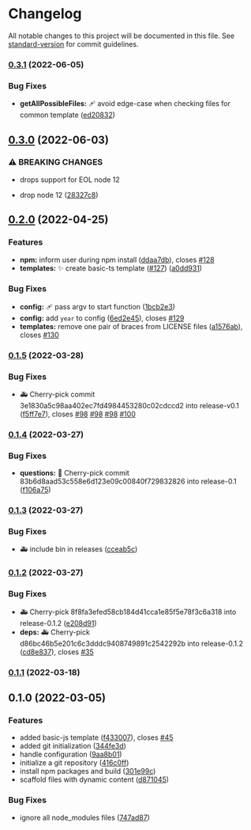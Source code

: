 # Changelog

All notable changes to this project will be documented in this file. See [standard-version](https://github.com/conventional-changelog/standard-version) for commit guidelines.

### [0.3.1](https://github.com/gpsystem/create-geofs-plugin/compare/v0.3.0...v0.3.1) (2022-06-05)

### Bug Fixes

- **getAllPossibleFiles:** :adhesive_bandage: avoid edge-case when checking files for common template ([ed20832](https://github.com/gpsystem/create-geofs-plugin/commit/ed208325ee45bb07a53e3dd8b8b6455be000154d))

## [0.3.0](https://github.com/gpsystem/create-geofs-plugin/compare/v0.2.0...v0.3.0) (2022-06-03)

### ⚠ BREAKING CHANGES

- drops support for EOL node 12

- drop node 12 ([28327c8](https://github.com/gpsystem/create-geofs-plugin/commit/28327c8ddd7d36790285759dc9612d9cff4b3f87))

## [0.2.0](https://github.com/gpsystem/create-geofs-plugin/compare/v0.1.1...v0.2.0) (2022-04-25)

### Features

- **npm:** inform user during npm install ([ddaa7db](https://github.com/gpsystem/create-geofs-plugin/commit/ddaa7dbee3007f6388b16dd18eb3c40393634944)), closes [#128](https://github.com/gpsystem/create-geofs-plugin/issues/128)
- **templates:** :sparkles: create basic-ts template ([#127](https://github.com/gpsystem/create-geofs-plugin/issues/127)) ([a0dd931](https://github.com/gpsystem/create-geofs-plugin/commit/a0dd9319d5075b84af4c0678f2efe465add5965a))

### Bug Fixes

- **config:** :adhesive_bandage: pass argv to start function ([1bcb2e3](https://github.com/gpsystem/create-geofs-plugin/commit/1bcb2e369d9b836ca8646455b4c9ea1de4517d95))
- **config:** add `year` to config ([6ed2e45](https://github.com/gpsystem/create-geofs-plugin/commit/6ed2e455205283582107ea46c52313a732a1e076)), closes [#129](https://github.com/gpsystem/create-geofs-plugin/issues/129)
- **templates:** remove one pair of braces from LICENSE files ([a1576ab](https://github.com/gpsystem/create-geofs-plugin/commit/a1576ab4526a0ffa1429a60db8faabf7cd9f63f7)), closes [#130](https://github.com/gpsystem/create-geofs-plugin/issues/130)

### [0.1.5](https://github.com/gpsystem/create-geofs-plugin/compare/v0.1.4...v0.1.5) (2022-03-28)

### Bug Fixes

- :ambulance: Cherry-pick commit 3e1830a5c98aa402ec7fd4984453280c02cdccd2 into release-v0.1 ([f5ff7e7](https://github.com/gpsystem/create-geofs-plugin/commit/f5ff7e79655a154160902ee202c3c7087b268ad6)), closes [#98](https://github.com/gpsystem/create-geofs-plugin/issues/98) [#98](https://github.com/gpsystem/create-geofs-plugin/issues/98) [#98](https://github.com/gpsystem/create-geofs-plugin/issues/98) [#100](https://github.com/gpsystem/create-geofs-plugin/issues/100)

### [0.1.4](https://github.com/gpsystem/create-geofs-plugin/compare/v0.1.3...v0.1.4) (2022-03-27)

### Bug Fixes

- **questions:** :bug: Cherry-pick commit 83b6d8aad53c558e6d123e09c00840f729832826 into release-0.1 ([f106a75](https://github.com/gpsystem/create-geofs-plugin/commit/f106a756ea3fe900ee1e30e8681e118a57d0e40d))

### [0.1.3](https://github.com/gpsystem/create-geofs-plugin/compare/v0.1.2...v0.1.3) (2022-03-27)

### Bug Fixes

- :ambulance: include bin in releases ([cceab5c](https://github.com/gpsystem/create-geofs-plugin/commit/cceab5c77ea3c6c0d2653e6e491c2e12c28afcf2))

### [0.1.2](https://github.com/gpsystem/create-geofs-plugin/compare/v0.1.1...v0.1.2) (2022-03-27)

### Bug Fixes

- :ambulance: Cherry-pick 8f8fa3efed58cb184d41cca1e85f5e78f3c6a318 into release-0.1.2 ([e208d91](https://github.com/gpsystem/create-geofs-plugin/commit/e208d917a2b439977f2e13a5c7993ac03e1372e9))
- **deps:** :ambulance: Cherry-pick d86bc46b5e201c6c3dddc9408749891c2542292b into release-0.1.2 ([cd8e837](https://github.com/gpsystem/create-geofs-plugin/commit/cd8e837643c8686080888e5270e67dec1fda7595)), closes [#35](https://github.com/gpsystem/create-geofs-plugin/issues/35)

### [0.1.1](https://github.com/gpsystem/create-geofs-plugin/compare/v0.1.0...v0.1.1) (2022-03-18)

## 0.1.0 (2022-03-05)

### Features

- added basic-js template ([f433007](https://github.com/gpsystem/create-geofs-plugin/commit/f433007af58a368b8e492328ac727ebc0097a924)), closes [#45](https://github.com/gpsystem/create-geofs-plugin/issues/45)
- added git initialization ([344fe3d](https://github.com/gpsystem/create-geofs-plugin/commit/344fe3db84c116db5696cd5aeafeb5cb3930a84f))
- handle configuration ([9aa8b01](https://github.com/gpsystem/create-geofs-plugin/commit/9aa8b015613f6888d246a8bfc2c8e5cc074fb46d))
- initialize a git repository ([416c0ff](https://github.com/gpsystem/create-geofs-plugin/commit/416c0ff79d3eb14d45831403f22fe6f466fac5ef))
- install npm packages and build ([301e99c](https://github.com/gpsystem/create-geofs-plugin/commit/301e99cd74d0dd49c039d9adcf7a4c41e0b916dc))
- scaffold files with dynamic content ([d871045](https://github.com/gpsystem/create-geofs-plugin/commit/d871045a9a0fd8fb0f1f82d2172235c668f51637))

### Bug Fixes

- ignore all node_modules files ([747ad87](https://github.com/gpsystem/create-geofs-plugin/commit/747ad879767793b5aab6a7c9bce91b2026c486e4))
